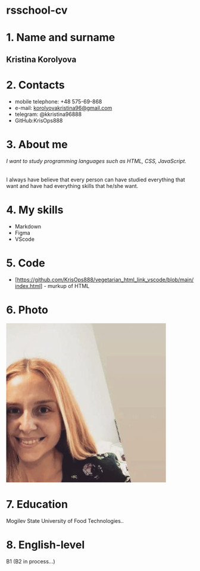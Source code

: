 # rsschool-cv
# 1. Name and surname 
## Kristina Korolyova
# 2. Contacts
- mobile telephone: +48 575-69-868
- e-mail: korolyovakristina96@gmail.com
- telegram: @kkristina96888
- GitHub:KrisOps888 
# 3. About me 
###### I want to study programming languages such as HTML, CSS, JavaScript.
I always have believe that every person can have studied everything that want and have had everything skills that he/she want. 
# 4. My skills 
- Markdown
- Figma
- VScode
# 5. Code
- [https://github.com/KrisOps888/vegetarian_html_link_vscode/blob/main/index.html] - murkup of HTML
# 6. Photo 
[![N|Photo](https://github.com/KrisOps888/vegetarian_html_link_vscode/blob/main/photo_2022-12-11_22-05-07.png)]()
# 7. Education
Mogilev State University of Food Technologies..
# 8. English-level
B1 (B2 in process...)
